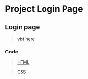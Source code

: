 # Project Login Page
## Login page
>[vist here](https://shreyash00007.github.io/Login/)
### Code
>[HTML](https://github.com/shreyash00007/Login/blob/main/index.html)

>[CSS](https://github.com/shreyash00007/Login/blob/main/style.css)

<!---
#### Images
>[Imges](https://github.com/shreyash00007/Login/blob/main/img1.jpg)
#### Logos
>[Google icon](https://github.com/shreyash00007/Login/blob/main/Google.png)
>[Facebook](https://github.com/shreyash00007/Login/blob/main/facebbok.png)
>[Instagram](https://github.com/shreyash00007/Login/blob/main/facebbok.png)
------->
